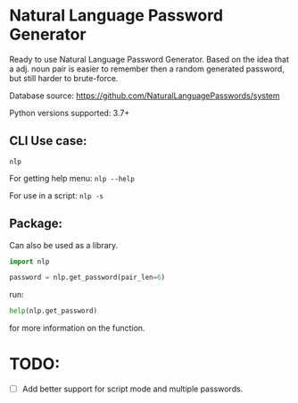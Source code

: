  Natural Language Password Generator
===============================================================================

Ready to use Natural Language Password Generator.
Based on the idea that a adj. noun pair is easier to remember then a random
generated password, but still harder to brute-force.

Database source:
https://github.com/NaturalLanguagePasswords/system


Python versions supported: 3.7+

CLI Use case:
-------------------------------------------------------------------------------
`nlp`

For getting help menu:
`nlp --help`

For use in a script:
`nlp -s`


Package:
-------------------------------------------------------------------------------
Can also be used as a library.
```python
import nlp

password = nlp.get_password(pair_len=6)
```
run:
```python
help(nlp.get_password)
```
for more information on the function.

TODO:
===============================================================================
 * [ ] Add better support for script mode and multiple passwords.
